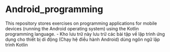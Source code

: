 # Android_programming
This repository stores exercises on programming applications for mobile devices (running the Android operating system) using the Kotlin programming language. -  Kho lưu trữ này lưu trữ các bài tập về lập trình ứng dụng cho thiết bị di động (Chạy hệ điều hành Android) dùng ngôn ngữ lập trình Kotlin
